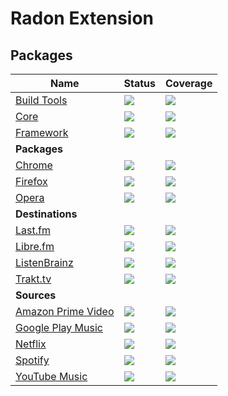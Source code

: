 # Radon Extension

## Packages

| Name                                                                                 | Status                                                                                                                                                    | Coverage                                                                                                                                                                         |
|--------------------------------------------------------------------------------------|-----------------------------------------------------------------------------------------------------------------------------------------------------------|----------------------------------------------------------------------------------------------------------------------------------------------------------------------------------|
| [Build Tools](https://github.com/RadonApp/radon-extension-build)                     | [![](https://img.shields.io/travis/RadonApp/radon-extension-build.svg)](https://travis-ci.org/RadonApp/radon-extension-build)                             | [![](https://img.shields.io/coveralls/github/RadonApp/radon-extension-build/master.svg)](https://coveralls.io/github/RadonApp/radon-extension-build)                             |
| [Core](https://github.com/RadonApp/radon-extension-core)                             | [![](https://img.shields.io/travis/RadonApp/radon-extension-core.svg)](https://travis-ci.org/RadonApp/radon-extension-core)                               | [![](https://img.shields.io/coveralls/github/RadonApp/radon-extension-core/master.svg)](https://coveralls.io/github/RadonApp/radon-extension-core)                               |
| [Framework](https://github.com/RadonApp/radon-extension-framework)                   | [![](https://img.shields.io/travis/RadonApp/radon-extension-framework.svg)](https://travis-ci.org/RadonApp/radon-extension-framework)                     | [![](https://img.shields.io/coveralls/github/RadonApp/radon-extension-framework/master.svg)](https://coveralls.io/github/RadonApp/radon-extension-framework)                     |
| **Packages**                                                                         |                                                                                                                                                           |  |
| [Chrome](https://github.com/RadonApp/radon-extension-chrome)                         | [![](https://img.shields.io/travis/RadonApp/radon-extension-chrome.svg)](https://travis-ci.org/RadonApp/radon-extension-chrome)                           | [![](https://img.shields.io/coveralls/github/RadonApp/radon-extension-chrome/master.svg)](https://coveralls.io/github/RadonApp/radon-extension-chrome)                           |
| [Firefox](https://github.com/RadonApp/radon-extension-firefox)                       | [![](https://img.shields.io/travis/RadonApp/radon-extension-firefox.svg)](https://travis-ci.org/RadonApp/radon-extension-firefox)                         | [![](https://img.shields.io/coveralls/github/RadonApp/radon-extension-firefox/master.svg)](https://coveralls.io/github/RadonApp/radon-extension-firefox)                         |
| [Opera](https://github.com/RadonApp/radon-extension-opera)                           | [![](https://img.shields.io/travis/RadonApp/radon-extension-opera.svg)](https://travis-ci.org/RadonApp/radon-extension-opera)                             | [![](https://img.shields.io/coveralls/github/RadonApp/radon-extension-opera/master.svg)](https://coveralls.io/github/RadonApp/radon-extension-opera)                             |
| **Destinations**                                                                     |                                                                                                                                                           |  |
| [Last.fm](https://github.com/RadonApp/radon-extension-plugin-lastfm)                 | [![](https://img.shields.io/travis/RadonApp/radon-extension-plugin-lastfm.svg)](https://travis-ci.org/RadonApp/radon-extension-plugin-lastfm)             | [![](https://img.shields.io/coveralls/github/RadonApp/radon-extension-plugin-lastfm/master.svg)](https://coveralls.io/github/RadonApp/radon-extension-plugin-lastfm)             |
| [Libre.fm](https://github.com/RadonApp/radon-extension-plugin-librefm)               | [![](https://img.shields.io/travis/RadonApp/radon-extension-plugin-librefm.svg)](https://travis-ci.org/RadonApp/radon-extension-plugin-librefm)           | [![](https://img.shields.io/coveralls/github/RadonApp/radon-extension-plugin-librefm/master.svg)](https://coveralls.io/github/RadonApp/radon-extension-plugin-librefm)           |
| [ListenBrainz](https://github.com/RadonApp/radon-extension-plugin-listenbrainz)      | [![](https://img.shields.io/travis/RadonApp/radon-extension-plugin-listenbrainz.svg)](https://travis-ci.org/RadonApp/radon-extension-plugin-listenbrainz) | [![](https://img.shields.io/coveralls/github/RadonApp/radon-extension-plugin-listenbrainz/master.svg)](https://coveralls.io/github/RadonApp/radon-extension-plugin-listenbrainz) |
| [Trakt.tv](https://github.com/RadonApp/radon-extension-plugin-trakt)                 | [![](https://img.shields.io/travis/RadonApp/radon-extension-plugin-trakt.svg)](https://travis-ci.org/RadonApp/radon-extension-plugin-trakt)               | [![](https://img.shields.io/coveralls/github/RadonApp/radon-extension-plugin-trakt/master.svg)](https://coveralls.io/github/RadonApp/radon-extension-plugin-trakt)               |
| **Sources**                                                                          |                                                                                                                                                           |  |
| [Amazon Prime Video](https://github.com/RadonApp/radon-extension-plugin-amazonvideo) | [![](https://img.shields.io/travis/RadonApp/radon-extension-plugin-amazonvideo.svg)](https://travis-ci.org/RadonApp/radon-extension-plugin-amazonvideo)   | [![](https://img.shields.io/coveralls/github/RadonApp/radon-extension-plugin-amazonvideo/master.svg)](https://coveralls.io/github/RadonApp/radon-extension-plugin-amazonvideo)   |
| [Google Play Music](https://github.com/RadonApp/radon-extension-plugin-googlemusic)  | [![](https://img.shields.io/travis/RadonApp/radon-extension-plugin-googlemusic.svg)](https://travis-ci.org/RadonApp/radon-extension-plugin-googlemusic)   | [![](https://img.shields.io/coveralls/github/RadonApp/radon-extension-plugin-googlemusic/master.svg)](https://coveralls.io/github/RadonApp/radon-extension-plugin-googlemusic)   |
| [Netflix](https://github.com/RadonApp/radon-extension-plugin-netflix)                | [![](https://img.shields.io/travis/RadonApp/radon-extension-plugin-netflix.svg)](https://travis-ci.org/RadonApp/radon-extension-plugin-netflix)           | [![](https://img.shields.io/coveralls/github/RadonApp/radon-extension-plugin-netflix/master.svg)](https://coveralls.io/github/RadonApp/radon-extension-plugin-netflix)           |
| [Spotify](https://github.com/RadonApp/radon-extension-plugin-spotify)                | [![](https://img.shields.io/travis/RadonApp/radon-extension-plugin-spotify.svg)](https://travis-ci.org/RadonApp/radon-extension-plugin-spotify)           | [![](https://img.shields.io/coveralls/github/RadonApp/radon-extension-plugin-spotify/master.svg)](https://coveralls.io/github/RadonApp/radon-extension-plugin-spotify)           |
| [YouTube Music](https://github.com/RadonApp/radon-extension-plugin-youtubemusic)     | [![](https://img.shields.io/travis/RadonApp/radon-extension-plugin-youtubemusic.svg)](https://travis-ci.org/RadonApp/radon-extension-plugin-youtubemusic) | [![](https://img.shields.io/coveralls/github/RadonApp/radon-extension-plugin-youtubemusic/master.svg)](https://coveralls.io/github/RadonApp/radon-extension-plugin-youtubemusic) |
